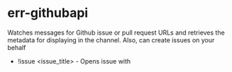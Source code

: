 # err-githubapi

Watches messages for Github issue or pull request URLs and retrieves the metadata for 
displaying in the channel.
Also, can create issues on your behalf

* !issue <repo> <issue_title> - Opens issue with <title> in the specified <repo>.
